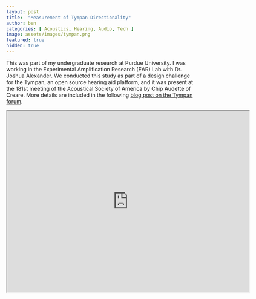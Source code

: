 ```yaml
---
layout: post
title:  "Measurement of Tympan Directionality"
author: ben
categories: [ Acoustics, Hearing, Audio, Tech ]
image: assets/images/tympan.png
featured: true
hidden: true
---
```


This was part of my undergraduate research at Purdue University. I was working in the Experimental Amplification Research (EAR) Lab with Dr. Joshua Alexander. We conducted this study as part of a design challenge for the Tympan, an open source hearing aid platform, and it was present at the 181st meeting of the Acoustical Society of America by Chip Audette of Creare. More details are included in the following [blog post on the Tympan forum](https://shop.tympan.org/pages/directionality-characteristics-of-the-tympan).


<iframe src="https://drive.google.com/file/d/10ZQC0DE6RKyopkt7pHzeNawmsTcyIc-D/preview" width="640" height="480" allow="autoplay"></iframe>
